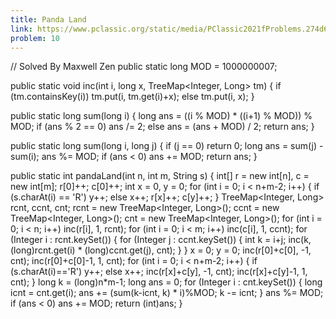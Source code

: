 ```yaml
---
title: Panda Land
link: https://www.pclassic.org/static/media/PClassic2021fProblems.274d68387a300a1c483f.pdf#page=26
problem: 10
---
```

<java>// Solved By Maxwell Zen
public static long MOD = 1000000007;

public static void inc(int i, long x, TreeMap&lt;Integer, Long> tm) {
    if (tm.containsKey(i)) tm.put(i, tm.get(i)+x);
    else tm.put(i, x);
}

public static long sum(long i) {
    long ans = ((i % MOD) * ((i+1) % MOD)) % MOD;
    if (ans % 2 == 0) ans /= 2;
    else ans = (ans + MOD) / 2;
    return ans;
}

public static long sum(long i, long j) {
    if (j == 0) return 0;
    long ans = sum(j) - sum(i);
    ans %= MOD;
    if (ans < 0) ans += MOD;
    return ans;
}

public static int pandaLand(int n, int m, String s) {
    int[] r = new int[n], c = new int[m];
    r[0]++; c[0]++;
    int x = 0, y = 0;
    for (int i = 0; i < n+m-2; i++) {
        if (s.charAt(i) == 'R') y++;
        else x++;
        r[x]++; c[y]++;
    }
    TreeMap&lt;Integer, Long> rcnt, ccnt, cnt;
    rcnt = new TreeMap&lt;Integer, Long>();
    ccnt = new TreeMap&lt;Integer, Long>();
    cnt = new TreeMap&lt;Integer, Long>();
    for (int i = 0; i < n; i++) inc(r[i], 1, rcnt);
    for (int i = 0; i < m; i++) inc(c[i], 1, ccnt);
    for (Integer i : rcnt.keySet()) {
        for (Integer j : ccnt.keySet()) {
            int k = i+j;
            inc(k, (long)rcnt.get(i) * (long)ccnt.get(j), cnt);
        }
    }
    x = 0; y = 0;
    inc(r[0]+c[0], -1, cnt);
    inc(r[0]+c[0]-1, 1, cnt);
    for (int i = 0; i < n+m-2; i++) {
        if (s.charAt(i)=='R') y++;
        else x++;
        inc(r[x]+c[y], -1, cnt);
        inc(r[x]+c[y]-1, 1, cnt);
    }
    long k = (long)n*m-1;
    long ans = 0;
    for (Integer i : cnt.keySet()) {
        long icnt = cnt.get(i);
        ans += (sum(k-icnt, k) * i)%MOD;
        k -= icnt;
    }
    ans %= MOD;
    if (ans < 0) ans += MOD;
    return (int)ans;
}</java>